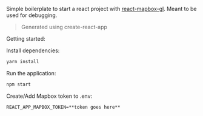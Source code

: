 Simple boilerplate to start a react project with [react-mapbox-gl](https://github.com/alex3165/react-mapbox-gl).
Meant to be used for debugging.

> Generated using create-react-app

Getting started:

Install dependencies:

```bash
yarn install
```

Run the application:

```bash
npm start
```

Create/Add Mapbox token to .env:

```
REACT_APP_MAPBOX_TOKEN=**token goes here**
```
